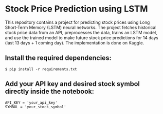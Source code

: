 # Stock Price Prediction using LSTM

This repository contains a project for predicting stock prices using Long Short-Term Memory (LSTM) neural networks. The project fetches historical stock price data from an API, preprocesses the data, trains an LSTM model, and use the trained model to make future stock price predictions for 14 days (last 13 days + 1 coming day). The implementation is done on Kaggle.
## Install the required dependencies:

	$ pip install -r requirements.txt

## Add your API key and desired stock symbol directly inside the notebook:

	API_KEY = 'your_api_key'
	SYMBOL = 'your_stock_symbol'

